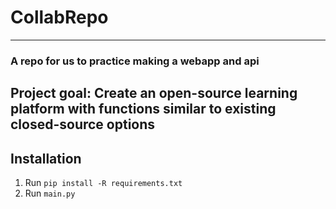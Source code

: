# CollabRepo

---

### A repo for us to practice making a webapp and api

## Project goal: Create an open-source learning platform with functions similar to existing closed-source options

## Installation
1. Run `pip install -R requirements.txt`
2. Run `main.py`